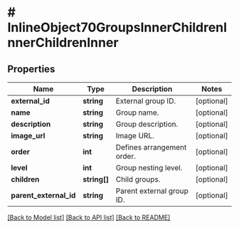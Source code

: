 # # InlineObject70GroupsInnerChildrenInnerChildrenInner

## Properties

Name | Type | Description | Notes
------------ | ------------- | ------------- | -------------
**external_id** | **string** | External group ID. | [optional]
**name** | **string** | Group name. | [optional]
**description** | **string** | Group description. | [optional]
**image_url** | **string** | Image URL. | [optional]
**order** | **int** | Defines arrangement order. | [optional]
**level** | **int** | Group nesting level. | [optional]
**children** | **string[]** | Child groups. | [optional]
**parent_external_id** | **string** | Parent external group ID. | [optional]

[[Back to Model list]](../../README.md#models) [[Back to API list]](../../README.md#endpoints) [[Back to README]](../../README.md)
